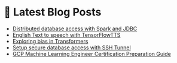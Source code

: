# 📩 Latest Blog Posts
<!-- BLOG-POST-LIST:START -->
- [Distributed database access with Spark and JDBC](https://dzlab.github.io/spark/2022/02/10/spark-jdbc-partitioning/)
- [English Text to speech with TensorFlowTTS](/dltips/en/tensorflow/TensorFlowTTS_intro/)
- [Exploring bias in Transformers](https://dzlab.github.io/notebooks/tensorflow/nlp/explainability/2022/02/04/transformers_bias.html)
- [Setup secure database access with SSH Tunnel](https://dzlab.github.io/gcp/2022/01/16/gcp-sshtunnel/)
- [GCP Machine Learning Engineer Certification Preparation Guide](https://dzlab.github.io/certification/2022/01/08/gcp-ml-engineer-prep/)
<!-- BLOG-POST-LIST:END -->
